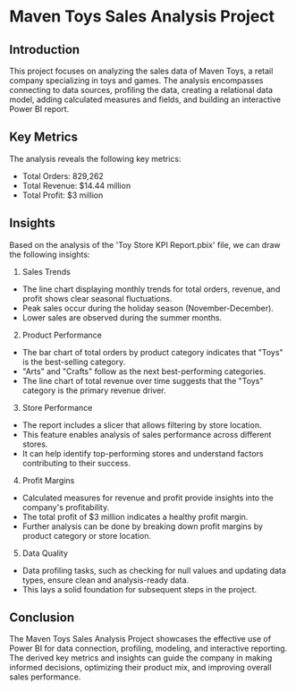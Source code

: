 # Maven Toys Sales Analysis Project
## Introduction
This project focuses on analyzing the sales data of Maven Toys, a retail company specializing in toys and games. The analysis encompasses connecting to data sources, profiling the data, creating a relational data model, adding calculated measures and fields, and building an interactive Power BI report.
## Key Metrics
The analysis reveals the following key metrics:
- Total Orders: 829,262
- Total Revenue: $14.44 million
- Total Profit: $3 million
## Insights
Based on the analysis of the 'Toy Store KPI Report.pbix' file, we can draw the following insights:
1. Sales Trends
- The line chart displaying monthly trends for total orders, revenue, and profit shows clear seasonal fluctuations.
- Peak sales occur during the holiday season (November-December).
- Lower sales are observed during the summer months.
2. Product Performance
- The bar chart of total orders by product category indicates that "Toys" is the best-selling category.
- "Arts" and "Crafts" follow as the next best-performing categories.
- The line chart of total revenue over time suggests that the "Toys" category is the primary revenue driver.
3. Store Performance
- The report includes a slicer that allows filtering by store location.
- This feature enables analysis of sales performance across different stores.
- It can help identify top-performing stores and understand factors contributing to their success.
4. Profit Margins
- Calculated measures for revenue and profit provide insights into the company's profitability.
- The total profit of $3 million indicates a healthy profit margin.
- Further analysis can be done by breaking down profit margins by product category or store location.
5. Data Quality
- Data profiling tasks, such as checking for null values and updating data types, ensure clean and analysis-ready data.
- This lays a solid foundation for subsequent steps in the project.
## Conclusion
The Maven Toys Sales Analysis Project showcases the effective use of Power BI for data connection, profiling, modeling, and interactive reporting. The derived key metrics and insights can guide the company in making informed decisions, optimizing their product mix, and improving overall sales performance.

